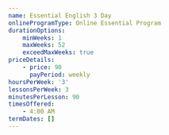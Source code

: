 ```yaml
---
name: Essential English 3 Day
onlineProgramType: Online Essential Program
durationOptions:
    minWeeks: 1
    maxWeeks: 52
    exceedMaxWeeks: true
priceDetails:
    - price: 90
      payPeriod: weekly
hoursPerWeek: '3'
lessonsPerWeek: 3
minutesPerLesson: 90
timesOffered:
    - 4:00 AM
termDates: []
---
```


